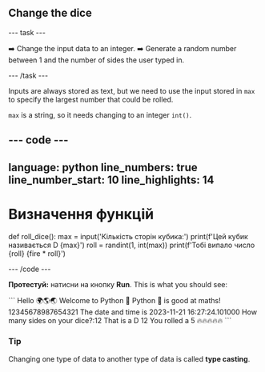 <h2 class="c-project-heading--task">Change the dice</h2>

\--- task ---

➡️ Change the input data to an integer.
➡️ Generate a random number between 1 and the number of sides the user typed in.

\--- /task ---

Inputs are always stored as text, but we need to use the input stored in `max` to specify the largest number that could be rolled.

`max` is a string, so it needs changing to an integer `int()`.

## --- code ---

language: python
line_numbers: true
line_number_start: 10
line_highlights: 14
--------------------------------------------------------

# Визначення функцій

def roll_dice():
max = input('Кількість сторін кубика:')
print(f'Цей кубик називається D {max}')
roll = randint(1, int(max))
print(f'Тобі випало число {roll} {fire \* roll}')

\--- /code ---

**Протестуй:** натисни на кнопку **Run**.
This is what you should see:

<div class="c-project-output">
```
Hello 🌍🌎🌏
Welcome to Python 🐍
Python 🐍 is good at maths!
12345678987654321
The date and time is 2023-11-21 16:27:24.101000
How many sides on your dice?:12
That is a D 12
You rolled a 5 🔥🔥🔥🔥🔥
```
</div>

<div class="c-project-callout c-project-callout--tip">

### Tip

Changing one type of data to another type of data is called **type casting**.

</div>